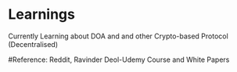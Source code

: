 # Learnings
Currently Learning about DOA and and other Crypto-based Protocol (Decentralised)

#Reference: Reddit, Ravinder Deol-Udemy Course and White Papers


                
